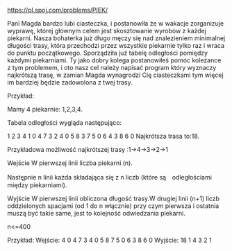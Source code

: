 https://pl.spoj.com/problems/PIEK/

Pani Magda bardzo lubi ciasteczka, i postanowiła że w wakacje zorganizuje wyprawę, której głównym celem jest skosztowanie wyrobów z każdej piekarni. Nasza bohaterka już długo męczy się nad znalezieniem minimalnej długości trasy, która przechodzi przez wszystkie piekarnie tylko raz i wraca do punktu początkowego. Sporządziła już tabelę odległości pomiędzy każdymi piekarniami. Ty jako dobry kolega postanowiłeś pomóc koleżance z tym problemem, i oto nasz cel należy napisać program który wyznaczy najkrótszą trasę, w zamian Magda wynagrodzi Cię ciasteczkami tym więcej im bardziej będzie zadowolona z twej trasy.

Przykład:

Mamy 4 piekarnie: 1,2,3,4.

Tabela odległości wygląda następująco:


1	2	3	4
1	0	4	7	3
2	4	0	5	8
3	7	5	0	6
4	3	8	6	0
Najkrótsza trasa to:18.

Przykładowa możliwość najkrótszej trasy :1->4->3->2->1

Wejście
W pierwszej linii liczba piekarni (n).

Następnie n linii każda składająca się z n liczb (które są　odległościami między piekarniami).

Wyjście
W pierwszej linii obliczona długość trasy.W drugiej linii (n+1) liczb oddzielonych spacjami (od 1 do n włącznie) przy czym pierwsza i ostatnia muszą być takie same, jest to kolejność odwiedzania piekarni.

n<=400

Przykład:
Wejście:
4
0 4 7 3
4 0 5 8
7 5 0 6
3 8 6 0
Wyjście:
18
1 4 3 2 1